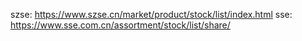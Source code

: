


szse: https://www.szse.cn/market/product/stock/list/index.html
sse:  https://www.sse.com.cn/assortment/stock/list/share/
